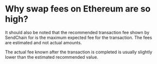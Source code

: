 # Why swap fees on Ethereum are so high?

It should also be noted that the recommended transaction fee shown by SendChain for is the maximum expected fee for the transaction. The fees are estimated and not actual amounts.

The actual fee known after the transaction is completed is usually slightly lower than the estimated recommended value.

